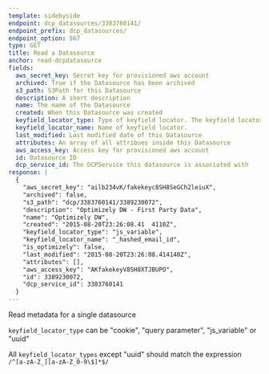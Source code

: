 ```yaml
---
template: sidebyside
endpoint: dcp_datasources/3383760141/
endpoint_prefix: dcp_datasources/
endpoint_option: 567
type: GET
title: Read a Datasource
anchor: read-dcpdatasource
fields:
  aws_secret_key: Secret key for provisioned aws account
  archived: True if the Datasource has been archived
  s3_path: S3Path for this Datasource
  description: A short description
  name: The name of the Datasource
  created: When this Datasource was created
  keyfield_locator_type: Type of keyfield locator. The keyfield locator is the client location for customer id for this Datasource
  keyfield_locator_name: Name of keyfield locator.
  last_modified: Last modified date of this Datasource
  attributes: An array of all attribues inside this Datasource
  aws_access_key: Access key for provisioned aws account
  id: Datasource ID
  dcp_service_id: The DCPService this datasource is associated with
response: |
  {
    "aws_secret_key": "ailb234vK/fakekeyc8SH8SeGCh2leiuX",
    "archived": false,
    "s3_path": "dcp/3383760141/3389230072",
    "description": "Optimizely DW - First Party Data",
    "name": "Optimizely DW",
    "created": "2015-08-20T23:26:08.41	4110Z",
    "keyfield_locator_type": "js_variable",
    "keyfield_locator_name": "_hashed_email_id",
    "is_optimizely": false,
    "last_modified": "2015-08-20T23:26:08.414140Z",
    "attributes": [],
    "aws_access_key": "AKfakekeyV8SH8XTJBUPO",
    "id": 3389230072,
    "dcp_service_id": 3383760141
  }
---
```


Read metadata for a single datasource

`keyfield_locator_type` can be "cookie", "query parameter", "js_variable" or "uuid"

All `keyfield_locator_types` except "uuid" should match the expression `/^[a-zA-Z_][a-zA-Z_0-9\$]*$/`
